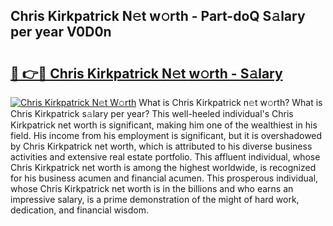 ## Chris Kirkpatrick N𝚎t w𝚘rth - Part-doQ S𝚊lary per year V0D0n

# <h2><a href="http://gc44ky5.nevu.top/?p=Chris+Kirkpatrick">🔗 👉🔴 Chris Kirkpatrick N𝚎t w𝚘rth - S𝚊lary</a></h2>

[![Chris Kirkpatrick N𝚎t W𝚘rth](https://i.imgur.com/Oavwk0R.jpeg)](http://gc44ky5.nevu.top/?p=Chris+Kirkpatrick)
What is Chris Kirkpatrick n𝚎t w𝚘rth? What is Chris Kirkpatrick s𝚊lary per year?
This well-heeled individual's Chris Kirkpatrick net worth is significant, making him one of the wealthiest in his field. His income from his employment is significant, but it is overshadowed by Chris Kirkpatrick net worth, which is attributed to his diverse business activities and extensive real estate portfolio. This affluent individual, whose Chris Kirkpatrick net worth is among the highest worldwide, is recognized for his business acumen and financial acumen. This prosperous individual, whose Chris Kirkpatrick net worth is in the billions and who earns an impressive salary, is a prime demonstration of the might of hard work, dedication, and financial wisdom.
